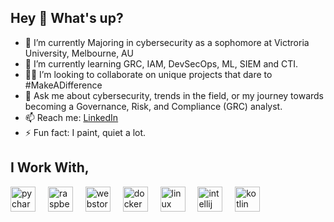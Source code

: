 ## Hey 👋 What's up?

- 🧠 I’m currently Majoring in cybersecurity as a sophomore at Victroria University, Melbourne, AU
- 🌱 I’m currently learning GRC, IAM, DevSecOps, ML, SIEM and CTI.
- 🧑‍💻 I’m looking to collaborate on unique projects that dare to #MakeADifference
- 💬 Ask me about cybersecurity, trends in the field, or my journey towards becoming a Governance, Risk, and Compliance (GRC) analyst.
- 📫 Reach me: <a href="https://www.linkedin.com/in/cadillacpov">LinkedIn</a>
- ⚡ Fun fact: I paint, quiet a lot.


<h2 align="left">I Work With,</h2>
<div align="left">
  <img src="https://cdn.jsdelivr.net/gh/devicons/devicon/icons/pycharm/pycharm-original.svg" height="40" alt="pycharm logo"  />
  <img width="12" />
  <img src="https://cdn.jsdelivr.net/gh/devicons/devicon/icons/raspberrypi/raspberrypi-original.svg" height="40" alt="raspberrypi logo"  />
  <img width="12" />
  <img src="https://cdn.jsdelivr.net/gh/devicons/devicon/icons/webstorm/webstorm-original.svg" height="40" alt="webstorm logo"  />
  <img width="12" />
  <img src="https://skillicons.dev/icons?i=docker" height="40" alt="docker logo"  />
  <img width="12" />
  <img src="https://cdn.jsdelivr.net/gh/devicons/devicon/icons/linux/linux-original.svg" height="40" alt="linux logo"  />
  <img width="12" />
  <img src="https://cdn.jsdelivr.net/gh/devicons/devicon/icons/intellij/intellij-original.svg" height="40" alt="intellij logo"  />
  <img width="12" />
  <img src="https://cdn.jsdelivr.net/gh/devicons/devicon/icons/kotlin/kotlin-original.svg" height="40" alt="kotlin logo"  />
</div>
